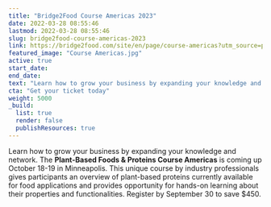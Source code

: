 ```yaml
---
title: "Bridge2Food Course Americas 2023"
date: 2022-03-28 08:55:46
lastmod: 2022-03-28 08:55:46
slug: bridge2food-course-americas-2023
link: https://bridge2food.com/site/en/page/course-americas?utm_source=proteinreport
featured_image: "Course Americas.jpg"
active: true
start_date:
end_date:
text: "Learn how to grow your business by expanding your knowledge and network. The Plant-Based Foods & Proteins Course Americas is coming up October 18-19 in Minneapolis. This unique course by industry professionals gives participants an overview of plant-based proteins currently available for food applications and provides opportunity for hands-on learning about their properties and functionalities. Register by September 30 to save $450."
cta: "Get your ticket today"
weight: 5000
_build:
  list: true
  render: false
  publishResources: true
---
```


Learn how to grow your business by expanding your knowledge and network. The **Plant-Based Foods & Proteins Course Americas** is coming up October 18-19 in Minneapolis. This unique course by industry professionals gives participants an overview of plant-based proteins currently available for food applications and provides opportunity for hands-on learning about their properties and functionalities. Register by September 30 to save $450.